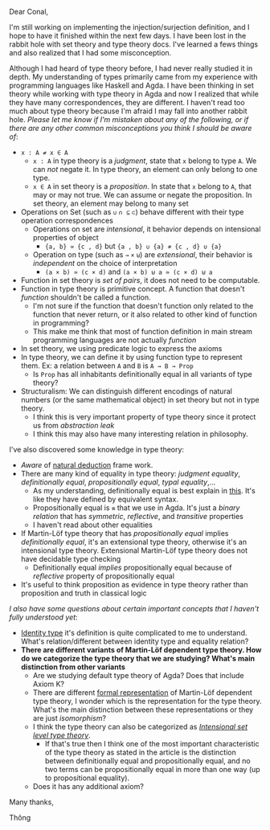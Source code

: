 Dear Conal,

I'm still working on implementing the injection/surjection definition,
and I hope to have it finished within the next few days. I have been
lost in the rabbit hole with set theory and type theory docs. I've
learned a fews things and also realized that I had some misconception.

Although I had heard of type theory before, I had never really studied
it in depth. My understanding of types primarily came from my experience
with programming languages like Haskell and Agda. I have been thinking
in set theory while working with type theory in Agda and now I realized
that while they have many correspondences, they are different. I haven't
read too much about type theory because I'm afraid I may fall into
another rabbit hole. *Please let me know if I'm mistaken about any of
the following, or if there are any other common misconceptions you think
I should be aware of*:

-   `x : A ≠ x ∈ A`
    -   `x : A` in type theory is a *judgment*, state that `x` belong to
        type `A`. We can *not* negate it. In type theory, an element can
        only belong to one type.
    -   `x ∈ A` in set theory is a *proposition*. In state that `x`
        belong to `A`, that may or may not true. We can assume or negate
        the proposition. In set theory, an element may belong to many
        set
-   Operations on Set (such as `∪` `∩` ͏ `⊆` `⊂`) behave different with
    their type operation correspondences
    -   Operations on set are *intensional*, it behavior depends on
        intensional properties of object
        -   `{a, b} ≃ {c , d}` but `{a , b} ∪ {a} ≄ {c , d} ∪ {a}`
    -   Operation on type (such as `→` `×` `⊎`) are *extensional*, their
        behavior is *independent* on the choice of interpretation
        -   `(a × b) ≃ (c × d)` and `(a × b) ⊎ a ≃ (c × d) ⊎ a`
-   Function in set theory is *set of pairs*, it does not need to be
    computable.
-   Function in type theory is primitive concept. A function that
    doesn't *function* shouldn't be called a function.
    -   I'm not sure if the function that doesn't function only related
        to the function that never return, or it also related to other
        kind of function in programming?
    -   This make me think that most of function definition in main
        stream programming languages are not actually *function*
-   In set theory, we using predicate logic to express the axioms
-   In type theory, we can define it by using function type to represent
    them. Ex: a relation between `A` and `B` is `A → B → Prop`
    -   Is `Prop` has all inhabitants definitionally equal in all
        variants of type theory?
-   Structuralism: We can distinguish different encodings of natural
    numbers (or the same mathematical object) in set theory but not in
    type theory.
    -   I think this is very important property of type theory since it
        protect us from *abstraction leak*
    -   I think this may also have many interesting relation in
        philosophy.

I've also discovered some knowledge in type theory:

-   *Aware* of [natural
    deduction](https://ncatlab.org/nlab/show/natural+deduction) frame
    work.
-   There are many kind of equality in type theory: *judgment equality*,
    *definitionally equal*, *propositionally equal*, *typal
    equality*,...
    -   As my understanding, definitionally equal is best explain in
        [this](https://ncatlab.org/nlab/show/definitional+equality#idea).
        It's like they have defined by equivalent syntax.
    -   Propositionally equal is `≡` that we use in Agda. It's just a
        *binary relation* that has *symmetric*, *reflective*, and
        *transitive* properties
    -   I haven't read about other equalities
-   If Martin-Löf type theory that has *propositionally equal* implies
    *definitionally equal*, it's an extensional type theory, otherwise
    it's an intensional type theory. Extensional Martin-Löf type theory
    does not have decidable type checking
    -   Definitionally equal *implies* propositionally equal because of
        *reflective* property of propositionally equal
-   It's useful to think proposition as evidence in type theory rather
    than proposition and truth in classical logic

*I also have some questions about certain important concepts that I
haven't fully understood yet*:

-   [Identity type](https://ncatlab.org/nlab/show/identity+type) it's
    definition is quite complicated to me to understand. What's
    relation/different between identity type and equality relation?
-   **There are different variants of Martin-Löf dependent type theory.
    How do we categorize the type theory that we are studying? What's
    main distinction from other variants**
    -   Are we studying default type theory of Agda? Does that include
        Axiom K?
    -   There are different [formal
        representation](https://ncatlab.org/nlab/show/Martin-L%C3%B6f+dependent+type+theory#formal_presentations)
        of Martin-Löf dependent type theory, I wonder which is the
        representation for the type theory. What's the main distinction
        between these representations or they are just *isomorphism*?
    -   I think the type theory can also be categorized as [*Intensional
        set level type
        theory*](https://ncatlab.org/nlab/show/set-level+type+theory#idea).
        -   If that's true then I think one of the most important
            characteristic of the type theory as stated in the article
            is the distinction between definitionally equal and
            propositionally equal, and no two terms can be
            propositionally equal in more than one way (up to
            propositional equality).
    -   Does it has any additional axiom?

Many thanks,

Thông
